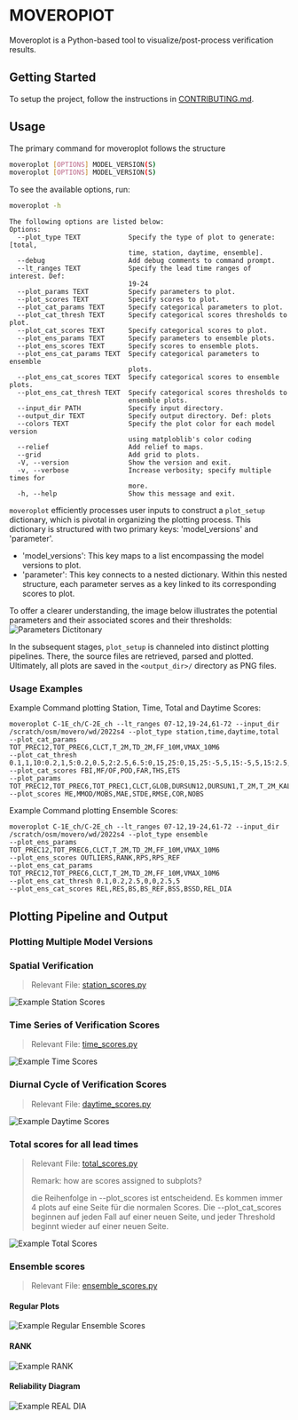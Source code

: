 # MOVEROPlOT
Moveroplot is a Python-based tool to visualize/post-process verification results.
## Getting Started
To setup the project, follow the instructions in [CONTRIBUTING.md](CONTRIBUTING.md).


## Usage
The primary command for moveroplot follows the structure
```bash
moveroplot [OPTIONS] MODEL_VERSION(S)
moveroplot [OPTIONS] MODEL_VERSION(S)
```
To see the available options, run:
```bash
moveroplot -h
```
```
The following options are listed below:
Options:
  --plot_type TEXT            Specify the type of plot to generate: [total,
                              time, station, daytime, ensemble].
  --debug                     Add debug comments to command prompt.
  --lt_ranges TEXT            Specify the lead time ranges of interest. Def:
                              19-24
  --plot_params TEXT          Specify parameters to plot.
  --plot_scores TEXT          Specify scores to plot.
  --plot_cat_params TEXT      Specify categorical parameters to plot.
  --plot_cat_thresh TEXT      Specify categorical scores thresholds to plot.
  --plot_cat_scores TEXT      Specify categorical scores to plot.
  --plot_ens_params TEXT      Specify parameters to ensemble plots.
  --plot_ens_scores TEXT      Specify scores to ensemble plots.
  --plot_ens_cat_params TEXT  Specify categorical parameters to ensemble
                              plots.
  --plot_ens_cat_scores TEXT  Specify categorical scores to ensemble plots.
  --plot_ens_cat_thresh TEXT  Specify categorical scores thresholds to
                              ensemble plots.
  --input_dir PATH            Specify input directory.
  --output_dir TEXT           Specify output directory. Def: plots
  --colors TEXT               Specify the plot color for each model version
                              using matploblib's color coding
  --relief                    Add relief to maps.
  --grid                      Add grid to plots.
  -V, --version               Show the version and exit.
  -v, --verbose               Increase verbosity; specify multiple times for
                              more.
  -h, --help                  Show this message and exit.

```
`moveroplot` efficiently processes user inputs to construct a `plot_setup` dictionary, which is pivotal in organizing the plotting process.
This dictionary is structured with two primary keys: 'model_versions' and 'parameter'.
* 'model_versions': This key maps to a list encompassing the model versions to plot.
* 'parameter': This key connects to a nested dictionary. Within this nested structure, each parameter serves as a key linked to its corresponding scores to plot.

To offer a clearer understanding, the image below illustrates the potential parameters and their associated scores and their thresholds:
![**Parameters Dictitonary**](https://i.imgur.com/kdQrufu.png)

In the subsequent stages, `plot_setup` is channeled into distinct plotting pipelines. There, the source files are retrieved, parsed and plotted.
Ultimately, all plots are saved in the `<output_dir>/` directory as PNG files.

### Usage Examples
Example Command plotting Station, Time, Total and Daytime Scores:
```
moveroplot C-1E_ch/C-2E_ch --lt_ranges 07-12,19-24,61-72 --input_dir /scratch/osm/movero/wd/2022s4 --plot_type station,time,daytime,total
--plot_cat_params TOT_PREC12,TOT_PREC6,CLCT,T_2M,TD_2M,FF_10M,VMAX_10M6
--plot_cat_thresh 0.1,1,10:0.2,1,5:0.2,0.5,2:2.5,6.5:0,15,25:0,15,25:-5,5,15:-5,5,15:2.5,5,10:2.5,5,10:5,12.5,20:5,12.5,20
--plot_cat_scores FBI,MF/OF,POD,FAR,THS,ETS
--plot_params TOT_PREC12,TOT_PREC6,TOT_PREC1,CLCT,GLOB,DURSUN12,DURSUN1,T_2M,T_2M_KAL,TD_2M,TD_2M_KAL,RELHUM_2M,FF_10M,FF_10M_KAL,VMAX_10M6,VMAX_10M1,DD_10M,PS,PMSL
--plot_scores ME,MMOD/MOBS,MAE,STDE,RMSE,COR,NOBS
```
Example Command plotting Ensemble Scores:
```
moveroplot C-1E_ch/C-2E_ch --lt_ranges 07-12,19-24,61-72 --input_dir /scratch/osm/movero/wd/2022s4 --plot_type ensemble
--plot_ens_params TOT_PREC12,TOT_PREC6,CLCT,T_2M,TD_2M,FF_10M,VMAX_10M6
--plot_ens_scores OUTLIERS,RANK,RPS,RPS_REF
--plot_ens_cat_params TOT_PREC12,TOT_PREC6,CLCT,T_2M,TD_2M,FF_10M,VMAX_10M6
--plot_ens_cat_thresh 0.1,0.2,2.5,0,0,2.5,5
--plot_ens_cat_scores REL,RES,BS,BS_REF,BSS,BSSD,REL_DIA
```

## Plotting Pipeline and Output
### Plotting Multiple Model Versions

### Spatial Verification
> Relevant File: [station_scores.py](src/moveroplot/station_scores.py)
> 
![**Example Station Scores**](img/station_scores_example.png)
### Time Series of Verification Scores
> Relevant File: [time_scores.py](src/moveroplot/time_scores.py)
> 
![**Example Time Scores**](img/time_scores_example.png)
### Diurnal Cycle of Verification Scores
> Relevant File: [daytime_scores.py](src/moveroplot/daytime_scores.py)
> 
![**Example Daytime Scores**](img/daytime_scores_example.png)
### Total scores for all lead times
> Relevant File: [total_scores.py](src/moveroplot/total_scores.py)
>
> Remark: how are scores assigned to subplots?
>
> die Reihenfolge in --plot_scores ist entscheidend. Es kommen immer 4 plots auf eine Seite für die normalen Scores. Die --plot_cat_scores beginnen auf jeden Fall auf einer neuen Seite, und jeder Threshold beginnt wieder auf einer neuen Seite.

![**Example Total Scores**](img/total_scores_example.png)
### Ensemble scores
> Relevant File: [ensemble_scores.py](src/moveroplot/ensemble_scores.py)
#### Regular Plots
![**Example Regular Ensemble Scores**](img/ensemble_scores_OUTLIERS_example.png)
#### RANK
![**Example RANK**](img/ensemble_scores_RANK_example.png)
#### Reliability Diagram
![**Example REAL DIA**](img/ensemble_scores_REL_DIA_example.png)

